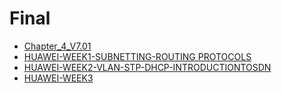 # Final

<!--Index-->

- [Chapter_4_V7.01](./Ders%20%C4%B0%C3%A7eri%C4%9Fi/Final/Chapter_4_V7.01.pdf)
- [HUAWEI-WEEK1-SUBNETTING-ROUTING PROTOCOLS](./Ders%20%C4%B0%C3%A7eri%C4%9Fi/Final/HUAWEI-WEEK1-SUBNETTING-ROUTING%20PROTOCOLS.pdf)
- [HUAWEI-WEEK2-VLAN-STP-DHCP-INTRODUCTIONTOSDN](./Ders%20%C4%B0%C3%A7eri%C4%9Fi/Final/HUAWEI-WEEK2-VLAN-STP-DHCP-INTRODUCTIONTOSDN.pdf)
- [HUAWEI-WEEK3](./Ders%20%C4%B0%C3%A7eri%C4%9Fi/Final/HUAWEI-WEEK3.pdf)

<!--Index-->

